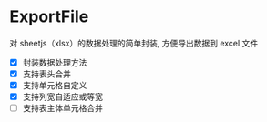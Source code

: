 # ExportFile

对 sheetjs（xlsx）的数据处理的简单封装, 方便导出数据到 excel 文件

- [x] 封装数据处理方法
- [x] 支持表头合并
- [x] 支持单元格自定义
- [x] 支持列宽自适应或等宽
- [ ] 支持表主体单元格合并
